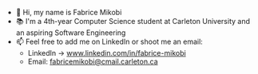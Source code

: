 - 👋 Hi, my name is Fabrice Mikobi
- 📚 I'm a 4th-year Computer Science student at Carleton University and an aspiring Software Engineering 
- 📫 Feel free to add me on LinkedIn or shoot me an email: 
   - LinkedIn -> www.linkedin.com/in/fabrice-mikobi
   - Email: fabricemikobi@cmail.carleton.ca

<!---
fabricem15/fabricem15 is a ✨ special ✨ repository because its `README.md` (this file) appears on your GitHub profile.
You can click the Preview link to take a look at your changes.
--->
